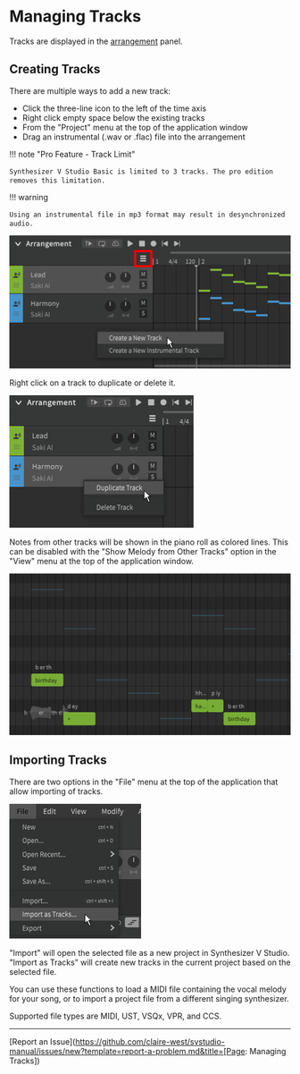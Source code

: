 # Managing Tracks

Tracks are displayed in the [arrangement](../workspace/arrangement.md) panel.

## Creating Tracks

There are multiple ways to add a new track:

- Click the three-line icon to the left of the time axis
- Right click empty space below the existing tracks
- From the "Project" menu at the top of the application window
- Drag an instrumental (.wav or .flac) file into the arrangement

!!! note "Pro Feature - Track Limit"

    Synthesizer V Studio Basic is limited to 3 tracks. The pro edition removes this limitation.

!!! warning

    Using an instrumental file in mp3 format may result in desynchronized audio.

![Create a Track](../img/quickstart/new-track.png)

Right click on a track to duplicate or delete it.

![Create a Track](../img/quickstart/duplicate-track.png)

Notes from other tracks will be shown in the piano roll as colored lines. This can be disabled with the "Show Melody from Other Tracks" option in the "View" menu at the top of the application window.

![Create a Track](../img/quickstart/show-other-tracks.png)

## Importing Tracks

There are two options in the "File" menu at the top of the application that allow importing of tracks.

![Import Options](../img/quickstart/import.png)

"Import" will open the selected file as a new project in Synthesizer V Studio. "Import as Tracks" will create new tracks in the current project based on the selected file.

You can use these functions to load a MIDI file containing the vocal melody for your song, or to import a project file from a different singing synthesizer.

Supported file types are MIDI, UST, VSQx, VPR, and CCS.

---

[Report an Issue](https://github.com/claire-west/svstudio-manual/issues/new?template=report-a-problem.md&title=[Page: Managing Tracks])